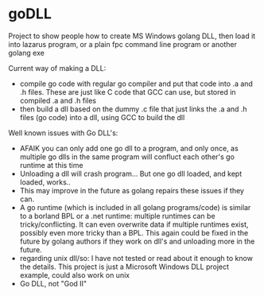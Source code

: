 # goDLL
Project to show people how to create MS Windows golang DLL, then load it into lazarus program, or a plain fpc command line program or another golang exe

Current way of making a DLL:
* compile go code with regular go compiler and put that code into .a and .h files. These are just like C code that GCC can use, but stored in compiled .a and .h files
* then build a dll based on the dummy .c file that just links the .a and .h files (go code) into a dll, using GCC to build the dll

Well known issues with Go DLL's:

* AFAIK you can only add one go dll to a program, and only once, as multiple go dlls in the same program will confluct each other's go runtime at this time
* Unloading a dll will crash program... But one go dll loaded, and kept loaded, works..
* This may improve in the future as golang repairs these issues if they can.  
* A go runtime (which is included in all golang programs/code) is similar to a borland BPL or a .net runtime: multiple runtimes can be tricky/conflicting. It can even overwrite data if multiple runtimes exist, possibly even more tricky than a BPL. This again could be fixed in the future by golang authors if they work on dll's and unloading more in the future.
* regarding unix dll/so: I have not tested or read about it enough to know the details. This project is just a Microsoft Windows DLL project example, could also work on unix
* Go DLL, not "God II"
